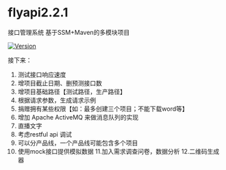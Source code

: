 # flyapi2.2.1
接口管理系统 基于SSM+Maven的多模块项目

[![Version](https://img.shields.io/badge/version-2.2.1-green.svg)](https://github.com/flyhero/flyapi)

接下来：
1. 测试接口响应速度
2. 增项目截止日期、删预测接口数
3. 增项目基础路径【测试路径，生产路径】
4. 根据请求参数，生成请求示例
5. 捐赠拥有某些权限【如：最多创建三个项目；不能下载word等】
6. 增加 Apache ActiveMQ 来做消息队列的实现
7. 直播文字
8. 考虑restful api 调试
9. 可以分产品线，一个产品线可能包含多个项目
10. 使用mock接口提供模拟数据
11.加入需求调查问卷，数据分析
12.二维码生成器